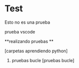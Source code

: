 # Test

Esto no es una prueba

prueba vscode

**realizando pruebas **

[carpetas aprendiendo python]

1. pruebas bucle [pruebas bucle]
